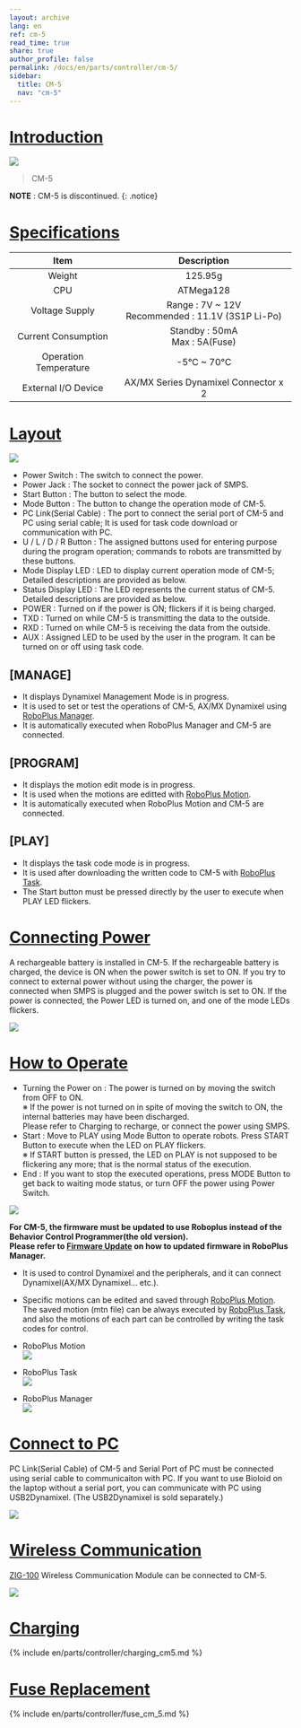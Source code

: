 ```yaml
---
layout: archive
lang: en
ref: cm-5
read_time: true
share: true
author_profile: false
permalink: /docs/en/parts/controller/cm-5/
sidebar:
  title: CM-5
  nav: "cm-5"
---
```


# [Introduction](#introduction)

![](/assets/images/parts/controller/cm-5/cm-5_product.jpg)

> CM-5

**NOTE** : CM-5 is discontinued.
{: .notice}

# [Specifications](#specifications)

|Item|Description|
|:---:|:---:|
|Weight|125.95g|
|CPU|ATMega128|
|Voltage Supply|Range : 7V ~ 12V<br />Recommended : 11.1V (3S1P Li-Po)|
|Current Consumption|Standby : 50mA<br />Max : 5A(Fuse)|
|Operation Temperature|-5&deg;C ~ 70&deg;C|
|External I/O Device|AX/MX Series Dynamixel Connector x 2|

# [Layout](#layout)

![](/assets/images/parts/controller/cm-5/cm-5_01.png)

- Power Switch : The switch to connect the power.
- Power Jack : The socket to connect the power jack of SMPS.
- Start Button : The button to select the mode.
- Mode Button : The button to change the operation mode of CM-5.
- PC Link(Serial Cable) : The port to connect the serial port of CM-5 and PC using serial cable; It is used for task code download or communication with PC.
- U / L / D / R Button : The assigned buttons used for entering purpose during the program operation; commands to robots are transmitted by these buttons.
- Mode Display LED : LED to display current operation mode of CM-5; Detailed descriptions are provided as below.
- Status Display LED : The LED represents the current status of CM-5.  Detailed descriptions are provided as below.
- POWER : Turned on if the power is ON; flickers if it is being charged.
- TXD : Turned on while CM-5 is transmitting the data to the outside.
- RXD : Turned on while CM-5 is receiving the data from the outside.
- AUX : Assigned LED to be used by the user in the program.  It can be turned on or off using task code.

## [MANAGE]
- It displays Dynamixel Management Mode is in progress.
- It is used to set or test the operations of CM-5, AX/MX Dynamixel using [RoboPlus Manager].
- It is automatically executed when RoboPlus Manager and CM-5 are connected.

## [PROGRAM]
- It displays the motion edit mode is in progress.
- It is used when the motions are editted with [RoboPlus Motion].
- It is automatically executed when RoboPlus Motion and CM-5 are connected.

## [PLAY]
- It displays the task code mode is in progress.
- It is used after downloading the written code to CM-5 with [RoboPlus Task].
- The Start button must be pressed directly by the user to execute when PLAY LED flickers.


# [Connecting Power](#connecting-power)

A rechargeable battery is installed in CM-5. If the rechargeable battery is charged, the device is ON when the power switch is set to ON. If you try to connect to external power without using the charger, the power is connected when SMPS is plugged and the power switch is set to ON.  If the power is connected, the Power LED is turned on, and one of the mode LEDs flickers.

![](/assets/images/parts/controller/cm-5/cm-5_02.png)
 
# [How to Operate](#how-to-operate)

- Turning the Power on : The power is turned on by moving the switch from OFF to ON.  
  ※ If the power is not turned on in spite of moving the switch to ON, the internal batteries may have been discharged.  
  Please refer to Charging to recharge, or connect the power using SMPS.
- Start : Move to PLAY using Mode Button to operate robots.  Press START Button to execute when the LED on PLAY flickers.  
  ※ If START button is pressed, the LED on PLAY is not supposed to be flickering any more; that is the normal status of the execution.
- End : If you want to stop the executed operations, press MODE Button to get back to waiting mode status, or turn OFF the power using Power Switch.

![](/assets/images/parts/controller/cm-5/cm-5_03.png)


**For CM-5, the firmware must be updated to use Roboplus instead of the Behavior Control Programmer(the old version).**  
**Please refer to [Firmware Update] on how to updated firmware in RoboPlus Manager.**
- It is used to control Dynamixel and the peripherals, and it can connect Dynamixel(AX/MX Dynamixel... etc.).
- Specific motions can be edited and saved through [RoboPlus Motion]. The saved motion (mtn file) can be always executed by [RoboPlus Task], and also the motions of each part can be controlled by writing the task codes for control.

- RoboPlus Motion  
  ![](/assets/images/parts/controller/cm-5/cm-5_04.jpg)

- RoboPlus Task  
  ![](/assets/images/parts/controller/cm-5/cm-5_05.jpg)

- RoboPlus Manager  
  ![](/assets/images/parts/controller/cm-5/cm-5_06.jpg)

# [Connect to PC](#connect-to-pc)

PC Link(Serial Cable) of CM-5 and Serial Port of PC must be connected using serial cable to communicaiton with PC. If you want to use Bioloid on the laptop without a serial port, you can communicate with PC using USB2Dynamixel.  (The USB2Dynamixel is sold separately.)

![](/assets/images/parts/controller/cm-5/cm-5_07.png)

# [Wireless Communication](#wireless-communication)

[ZIG-100] Wireless Communication Module can be connected to CM-5.

![](/assets/images/parts/controller/cm-5/cm-5_08.png)

# [Charging](#charging)

{% include en/parts/controller/charging_cm5.md %}

# [Fuse Replacement](#fuse-replacement)

{% include en/parts/controller/fuse_cm_5.md %}

[RoboPlus Task]: /docs/en/software/rplus1/task/getting_started/
[RoboPlus Motion]: /docs/en/software/rplus1/motion/
[RoboPlus Manager]: /docs/en/software/rplus1/manager/
[Number of pressed Start button]: /docs/en/software/rplus1/task/programming_02/#button-count
[Start button]: /docs/en/software/rplus1/task/programming_02/#button-count
[LN-101]: /docs/en/parts/interface/ln-101/
[ZIG-100]: /docs/en/parts/communication/zig-110/
[BT-110]: /docs/en/parts/communication/bt-110/
[BT-210]: /docs/en/parts/communication/bt-210/
[Automatic Turn-off]: /docs/en/software/rplus1/task/programming_02/#powersave-timer
[Firmware Update]: /docs/en/software/rplus1/manager/#firmware-update

